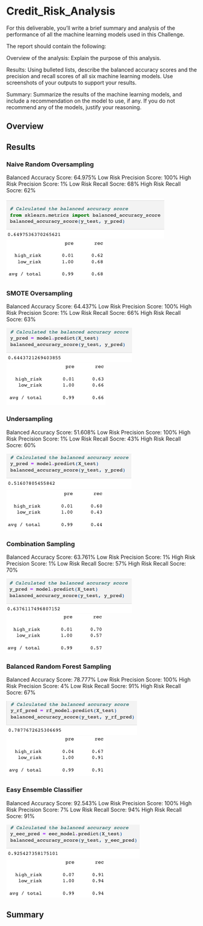 # Credit_Risk_Analysis

For this deliverable, you’ll write a brief summary and analysis of the performance of all the machine learning models used in this Challenge.

The report should contain the following:

Overview of the analysis: Explain the purpose of this analysis.

Results: Using bulleted lists, describe the balanced accuracy scores and the precision and recall scores of all six machine learning models. Use screenshots of your outputs to support your results.

Summary: Summarize the results of the machine learning models, and include a recommendation on the model to use, if any. If you do not recommend any of the models, justify your reasoning.

## Overview



## Results

### Naive Random Oversampling

Balanced Accuracy Score: 64.975%
Low Risk Precision Score: 100%
High Risk Precision Score: 1%
Low Risk Recall Socre: 68%
High Risk Recall Socre: 62%

![oversampling](images/naive_random_oversampling.png)
![oversampling_report](images/oversampling_report.png)

### SMOTE Oversampling

Balanced Accuracy Score: 64.437%
Low Risk Precision Score: 100%
High Risk Precision Score: 1%
Low Risk Recall Socre: 66%
High Risk Recall Socre: 63%


![smote](images/smote_oversampling.png)
![smote_report](images/smote_report.png)

### Undersampling

Balanced Accuracy Score: 51.608%
Low Risk Precision Score: 100%
High Risk Precision Score: 1%
Low Risk Recall Socre: 43%
High Risk Recall Socre: 60%

![undersampling](images/undersampling.png)
![undersampling_report](images/undersampling_report.png)

### Combination Sampling

Balanced Accuracy Score: 63.761%
Low Risk Precision Score: 1%
High Risk Precision Score: 1%
Low Risk Recall Socre: 57%
High Risk Recall Socre: 70%

![combination](images/combination.png)
![combination_report](images/combination_report.png)

### Balanced Random Forest Sampling

Balanced Accuracy Score: 78.777%
Low Risk Precision Score: 100%
High Risk Precision Score: 4%
Low Risk Recall Socre: 91%
High Risk Recall Socre: 67%

![random_forest](images/random_forest.png)
![random_forest_report](images/forest_report.png)

### Easy Ensemble Classifier

Balanced Accuracy Score: 92.543%
Low Risk Precision Score: 100%
High Risk Precision Score: 7%
Low Risk Recall Socre: 94%
High Risk Recall Socre: 91%

![easy_ensemble](images/easy_ensemble.png)
![easy_ensemble_report](images/easy_report.png)

## Summary